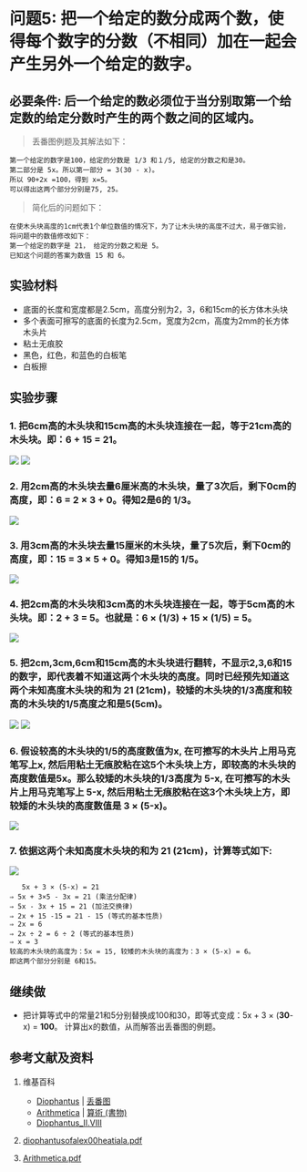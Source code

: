 # 问题5: 把一个给定的数分成两个数，使得每个数字的分数（不相同）加在一起会产生另外一个给定的数字。

## 必要条件: 后一个给定的数必须位于当分别取第一个给定数的给定分数时产生的两个数之间的区域内。

> 丢番图例题及其解法如下：
>  
	第一个给定的数字是100，给定的分数是 1/3 和１/5, 给定的分数之和是30。
	第二部分是 5x。所以第一部分 = 3(30 - x)。
	所以 90+2x =100，得到 x=5。
	可以得出这两个部分分别是75, 25。

> 简化后的问题如下：
>  
	在使木头块高度的1cm代表1个单位数值的情况下，为了让木头块的高度不过大，易于做实验，将问题中的数值修改如下：
	第一个给定的数字是 21， 给定的分数之和是 5。
	已知这个问题的答案为数值 15 和 6。

## 实验材料

- 底面的长度和宽度都是2.5cm，高度分别为2，3，6和15cm的长方体木头块
- 多个表面可擦写的底面的长度为2.5cm，宽度为2cm，高度为2mm的长方体木头片
- 粘土无痕胶
- 黑色，红色，和蓝色的白板笔
- 白板擦

## 实验步骤

### 1. 把6cm高的木头块和15cm高的木头块连接在一起，等于21cm高的木头块。即：6 + 15 = 21。
![](/images/函数和极限/丢番图的《算术》中典型的推演实验/卷1/问题5/1a1_1.jpg)
![](/images/函数和极限/丢番图的《算术》中典型的推演实验/卷1/问题5/1a1_2.jpg)

### 2. 用2cm高的木头块去量6厘米高的木头块，量了3次后，剩下0cm的高度，即：6 = 2 × 3 + 0。得知2是6的 1/3。
![](/images/函数和极限/丢番图的《算术》中典型的推演实验/卷1/问题5/1a2.jpg)

### 3. 用3cm高的木头块去量15厘米的木头块，量了5次后，剩下0cm的高度，即：15 = 3 × 5 + 0。得知3是15的 1/5。
![](/images/函数和极限/丢番图的《算术》中典型的推演实验/卷1/问题5/1a3.jpg)

### 4. 把2cm高的木头块和3cm高的木头块连接在一起，等于5cm高的木头块。即：2 + 3 = 5。也就是：6 × (1/3) + 15 × (1/5) = 5。
![](/images/函数和极限/丢番图的《算术》中典型的推演实验/卷1/问题5/1a4.jpg)

### 5. 把2cm,3cm,6cm和15cm高的木头块进行翻转，不显示2,3,6和15的数字，即代表着不知道这两个木头块的高度。同时已经预先知道这两个未知高度木头块的和为 21 (21cm)，较矮的木头块的1/3高度和较高的木头块的1/5高度之和是5(5cm)。
![](/images/函数和极限/丢番图的《算术》中典型的推演实验/卷1/问题5/1a5_1.jpg)
![](/images/函数和极限/丢番图的《算术》中典型的推演实验/卷1/问题5/1a5_2.jpg)

### 6. 假设较高的木头块的1/5的高度数值为x, 在可擦写的木头片上用马克笔写上x, 然后用粘土无痕胶粘在这5个木头块上方，即较高的木头块的高度数值是5x。那么较矮的木头块的1/3高度为 5-x, 在可擦写的木头片上用马克笔写上 5-x, 然后用粘土无痕胶粘在这3个木头块上方，即较矮的木头块的高度数值是 3 × (5-x)。
![](/images/函数和极限/丢番图的《算术》中典型的推演实验/卷1/问题5/1a6.jpg)

### 7. 依据这两个未知高度木头块的和为 21 (21cm)，计算等式如下:
![](/images/函数和极限/丢番图的《算术》中典型的推演实验/卷1/问题5/1a7.jpg)

	   5x + 3 × (5-x) = 21
	⇒ 5x + 3×5 - 3x = 21 (乘法分配律)
	⇒ 5x - 3x + 15 = 21 (加法交换律)
	⇒ 2x + 15 -15 = 21 - 15 (等式的基本性质)
	⇒ 2x = 6
	⇒ 2x ÷ 2 = 6 ÷ 2 (等式的基本性质)
	⇒ x = 3
	较高的木头块的高度为：5x = 15, 较矮的木头块的高度为：3 × (5-x) = 6。
	即这两个部分分别是 6和15。

## 继续做

- 把计算等式中的常量21和5分别替换成100和30，即等式变成：5x + 3 × (**30**-x) = **100**。 计算出x的数值，从而解答出丢番图的例题。

## 参考文献及资料

1. 维基百科
	- [Diophantus](https://en.wikipedia.org/wiki/Diophantus) | [丢番图](https://zh.wikipedia.org/wiki/丢番图) 
	- [Arithmetica](https://en.wikipedia.org/wiki/Arithmetica) | [算術 (書物)](https://ja.wikipedia.org/wiki/%E7%AE%97%E8%A1%93_(%E6%9B%B8%E7%89%A9)) 
	- [Diophantus_II.VIII](https://en.wikipedia.org/wiki/Diophantus_II.VIII) 

2. [diophantusofalex00heatiala.pdf](https://archive.org/download/diophantusofalex00heatiala/diophantusofalex00heatiala.pdf) 
3. [Arithmetica.pdf](https://staff.um.edu.mt/jmus1/Diophantus.pdf) 



